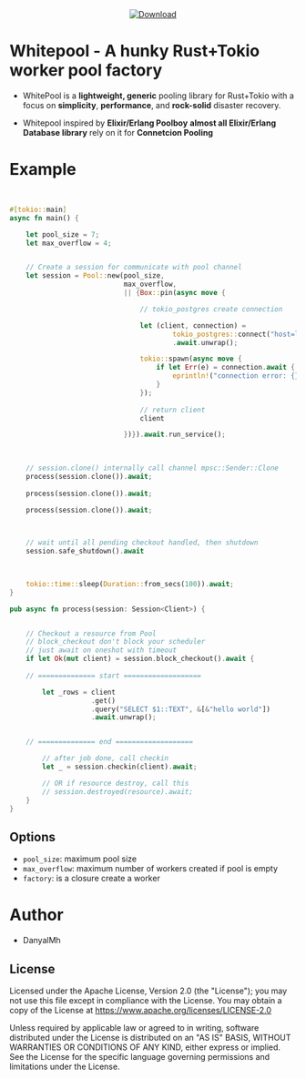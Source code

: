 <div align="center">


  <!-- Downloads -->
  <a href="https://crates.io/crates/whitepool">
    <img src="https://img.shields.io/crates/d/sqlx.svg?style=flat-square"
      alt="Download" />
  </a>
</div>

# Whitepool - A hunky Rust+Tokio worker pool factory


*   WhitePool is a **lightweight, generic** pooling library for Rust+Tokio 
    with a focus on **simplicity**, **performance**, and **rock-solid** disaster recovery.

*   Whitepool inspired by **Elixir/Erlang Poolboy**
    **almost all Elixir/Erlang Database library** rely on it for **Connetcion Pooling**




# Example

```rust 


#[tokio::main]
async fn main() {

    let pool_size = 7;
    let max_overflow = 4;


    // Create a session for communicate with pool channel
    let session = Pool::new(pool_size, 
                            max_overflow, 
                            || {Box::pin(async move {

                                // tokio_postgres create connection 

                                let (client, connection) =
                                        tokio_postgres::connect("host=localhost user=postgres", NoTls)
                                        .await.unwrap();

                                tokio::spawn(async move {
                                    if let Err(e) = connection.await {
                                        eprintln!("connection error: {}", e);
                                    }
                                });
                                
                                // return client
                                client

                            })}).await.run_service();                            
    

                            
    // session.clone() internally call channel mpsc::Sender::Clone
    process(session.clone()).await;
    
    process(session.clone()).await;
    
    process(session.clone()).await;



    // wait until all pending checkout handled, then shutdown
    session.safe_shutdown().await
    


    tokio::time::sleep(Duration::from_secs(100)).await;
}

pub async fn process(session: Session<Client>) {


    // Checkout a resource from Pool
    // block_checkout don't block your scheduler
    // just await on oneshot with timeout
    if let Ok(mut client) = session.block_checkout().await {
                
    // ============== start ===================

        let _rows = client
                    .get()
                    .query("SELECT $1::TEXT", &[&"hello world"])
                    .await.unwrap();


    // ============== end ===================

        // after job done, call checkin
        let _ = session.checkin(client).await;

        // OR if resource destroy, call this
        // session.destroyed(resource).await;
    } 
}


```

## Options

- `pool_size`: maximum pool size
- `max_overflow`: maximum number of workers created if pool is empty
- `factory`: is a closure create a worker


# Author

- DanyalMh 



## License

Licensed under the Apache License, Version 2.0 (the "License"); you may not use this file except in compliance with the License. You may obtain a copy of the License at https://www.apache.org/licenses/LICENSE-2.0

Unless required by applicable law or agreed to in writing, software distributed under the License is distributed on an "AS IS" BASIS, WITHOUT WARRANTIES OR CONDITIONS OF ANY KIND, either express or implied. See the License for the specific language governing permissions and limitations under the License.
